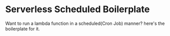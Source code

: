 #  Serverless Scheduled Boilerplate
Want to run a lambda function in a scheduled(Cron Job) manner? here's the boilerplate for it.

